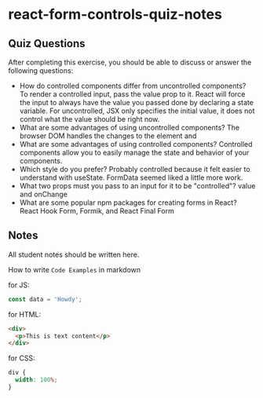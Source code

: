 # react-form-controls-quiz-notes

## Quiz Questions

After completing this exercise, you should be able to discuss or answer the following questions:

- How do controlled components differ from uncontrolled components?
  To render a controlled input, pass the value prop to it. React will force the input to always have the value you passed done by declaring a state variable. For uncontrolled, JSX only specifies the initial value, it does not control what the value should be right now.
- What are some advantages of using uncontrolled components?
  The browser DOM handles the changes to the element and
- What are some advantages of using controlled components?
  Controlled components allow you to easily manage the state and behavior of your components.
- Which style do you prefer?
  Probably controlled because it felt easier to understand with useState. FormData seemed liked a little more work.
- What two props must you pass to an input for it to be "controlled"?
  value and onChange
- What are some popular npm packages for creating forms in React?
  React Hook Form, Formik, and React Final Form

## Notes

All student notes should be written here.

How to write `Code Examples` in markdown

for JS:

```javascript
const data = 'Howdy';
```

for HTML:

```html
<div>
  <p>This is text content</p>
</div>
```

for CSS:

```css
div {
  width: 100%;
}
```
